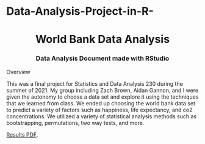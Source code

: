 # Data-Analysis-Project-in-R-

<h1 align="center">World Bank Data Analysis</h1>
<h3 align="center">Data Analysis Document made with RStudio</h3>

<p align ="left">Overview</p>

This was a final project for Statistics and Data Analysis 230 during the summer of 2021. My group including Zach Brown, Aidan Gannon, and I were given the autonomy to choose a data set and explore it using the techniques that we learned from class. We ended up choosing the world bank data set to predict a variety of factors such as happiness, life expectancy, and co2 concentrations. We utilized a variety of statistical analysis methods such as bootstrapping, permutations, two way tests, and more.

[Results PDF](https://github.com/jackiedong6/wbDataAnalysis/blob/main/Final_Project.pdf).



